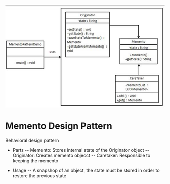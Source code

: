 ![memento](./memento.jpg)

# Memento Design Pattern 
Behavioral design pattern 

- Parts 
    -- Memento: Stores internal state of the Originator object 
    -- Originator:  Creates memento objecct 
    -- Caretaker: Responsible to keeping the memento 

- Usage
    -- A snapshop of an object, the state must be stored in order to restore the previous state 
